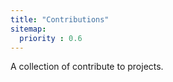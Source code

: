 ```yaml
---
title: "Contributions"
sitemap:
  priority : 0.6
---
```

<p>A collection of contribute to projects.</p>
